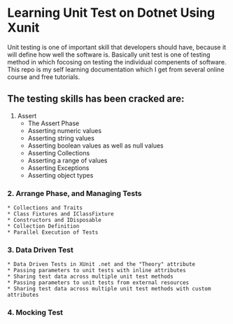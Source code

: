# Learning Unit Test on Dotnet Using Xunit

Unit testing is one of important skill that developers should have, because it will define how well the software is. Basically unit test is one of testing method in which focosing on testing the individual compenents of software. This repo is my self learning documentation which I get from several online course and free tutorials.

## The testing skills has been cracked are:
1. Assert
    - The Assert Phase
    - Asserting numeric values
    - Asserting string values
    - Asserting boolean values as well as null values
    - Asserting Collections
    - Asserting a range of values
    - Asserting Exceptions
    - Asserting object types
### 2. Arrange Phase, and Managing Tests
    * Collections and Traits
    * Class Fixtures and IClassFixture
    * Constructors and IDisposable
    * Collection Definition
    * Parallel Execution of Tests
### 3. Data Driven Test
    * Data Driven Tests in XUnit .net and the "Theory" attribute
    * Passing parameters to unit tests with inline attributes
    * Sharing test data across multiple unit test methods
    * Passing parameters to unit tests from external resources
    * Sharing test data across multiple unit test methods with custom attributes
### 4. Mocking Test


